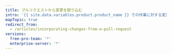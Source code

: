 ```yaml
---
title: プルリクエストから変更を取り込む
intro: '{{ site.data.variables.product.product_name }} での作業に対する変更は、プルリクエストを通じて提案できます。 プルリクエストを作成、管理、マージする方法を学びましょう。'
mapTopic: true
redirect_from:
  - /articles/incorporating-changes-from-a-pull-request
versions:
  free-pro-team: '*'
  enterprise-server: '*'
---
```


